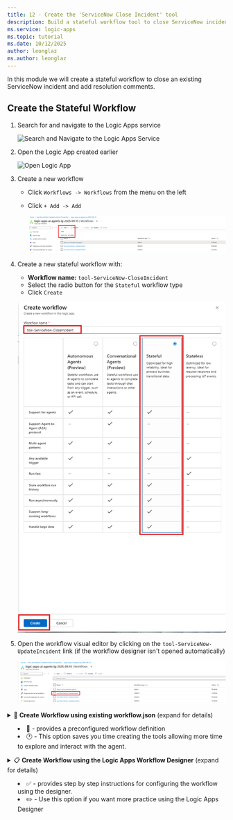 ```yaml
---
title: 12 - Create the 'ServiceNow Close Incident' tool
description: Build a stateful workflow tool to close ServiceNow incidents with resolution notes.
ms.service: logic-apps
ms.topic: tutorial
ms.date: 10/12/2025
author: leonglaz
ms.author: leonglaz
---
```


In this module we will create a stateful workflow to close an existing ServiceNow incident and add resolution comments.

## Create the Stateful Workflow
1. Search for and navigate to the Logic Apps service

    ![Search and Navigate to the Logic Apps Service](./images/12_01_search_bar_logic_apps.png "search and navigate to logics apps")


1. Open the Logic App created earlier 

    ![Open Logic App](./images/12_02_logic_apps_list.png "open logic app")

1. Create a new workflow
    - Click `Workflows -> Workflows` from the menu on the left
    - Click `+ Add -> Add`

      ![Create New Workflow](./images/12_03_create_new_workflow.png "create new workflow")

1. Create a new stateful workflow with:
    
    - **Workflow name:** `tool-ServiceNow-CloseIncident`
    - Select the radio button for the `Stateful` workflow type
    - Click `Create`

    ![Create Stateful Workflow](./images/12_04_create_new_stateful_workflow.png "create new stateful workflow")

1. Open the workflow visual editor by clicking on the `tool-ServiceNow-UpdateIncident` link (if the workflow designer isn't opened automatically)

    ![Open Workflow](./images/12_05_open_workflow.png "Open Workflow" )

<details>
<summary>🚀 <b>Create Workflow using existing workflow.json</b> (expand for details)

  - 📄 -  provides a preconfigured workflow definition
  - 🕐 - This option saves you time creating the tools allowing more time to explore and interact with the agent.
</summary>

## Configure Worflow using existing workflow.json
1. Select the `Code` Option in the **Tools**

    ![Tools - Code](./images/12_01_01_tools_code_menu.png "tools code menu")

1. Paste the contents of the `workflow.json` file into the editor

    ```JSON
    {
        "definition": {
            "$schema": "https://schema.management.azure.com/providers/Microsoft.Logic/schemas/2016-06-01/workflowdefinition.json#",
            "contentVersion": "1.0.0.0",
            "actions": {
                "List_Records": {
                    "type": "ApiConnection",
                    "inputs": {
                        "host": {
                            "connection": {
                                "referenceName": "service-now"
                            }
                        },
                        "method": "get",
                        "path": "/api/now/v2/table/@{encodeURIComponent('incident')}",
                        "queries": {
                            "sysparm_display_value": false,
                            "sysparm_exclude_reference_link": true,
                            "sysparm_query": "number=@{triggerBody()?['TicketNumber']}"
                        }
                    },
                    "runAfter": {}
                },
                "Update_Record": {
                    "type": "ApiConnection",
                    "inputs": {
                        "host": {
                            "connection": {
                                "referenceName": "service-now"
                            }
                        },
                        "method": "put",
                        "body": {
                            "state": "7",
                            "close_code": "Solution Provided",
                            "close_notes": "@triggerBody()?['Notes']"
                        },
                        "path": "/api/now/v2/table/@{encodeURIComponent('incident')}/@{encodeURIComponent(first(body('List_Records')?['result'])['sys_id'])}",
                        "queries": {
                            "sysparm_display_value": false,
                            "sysparm_exclude_reference_link": true
                        }
                    },
                    "runAfter": {
                        "List_Records": [
                            "SUCCEEDED"
                        ]
                    }
                },
                "Response": {
                    "type": "Response",
                    "kind": "Http",
                    "inputs": {
                        "statusCode": 200,
                        "body": {
                            "status": "Ticket {@{triggerBody()?['TicketNumber']}} has been updated successfully"
                        }
                    },
                    "runAfter": {
                        "Update_Record": [
                            "SUCCEEDED"
                        ]
                    }
                }
            },
            "outputs": {},
            "triggers": {
                "When_an_HTTP_request_is_received": {
                    "type": "Request",
                    "kind": "Http",
                    "inputs": {
                        "schema": {
                            "type": "object",
                            "properties": {
                                "TicketNumber": {
                                    "type": "string"
                                },
                                "Notes": {
                                    "type": "string"
                                }
                            }
                        }
                    }
                }
            }
        },
        "kind": "Stateful"
    }    
    ```


1. Click the `Save` button to save the changes to the workflow

    ![Save Changes](./images/12_01_02_save_code.png "save changes")

    The follwoing message will appear once the changes have been successfully saved:
    
    ![Save Success](./images/12_01_03_save_success_status.png "save success")

1. Click on the `Designer` option in the **Tools** menu to review the workflow using the designer.

    ![Review Workflow using Designer](./images/12_01_04_workflow_designer_review.png "review workflow using designer")
</details>

<details>
<summary>📋 <b>Create Workflow using the Logic Apps Workflow Designer</b>  (expand for details)
    
- ✅ - provides step by step instructions for configuring the workflow using the designer. 
- ✏️ - Use this option if you want more practice using the Logic Apps Designer 
</summary>

## Configure Workflow using designer

1. Configure the workflow trigger to accept an HTTP Request
    - Click on `Add Trigger`
    - Select the `Request` action located in the **Built-in tools** group

        ![Add Trigger - Request Action](./images/12_06_add_trigger_request_action.png "add trigger request action")
        
    - Select the `When a HTTP request is received`

        ![Select Action When a HTTP Request is Recieved](./images/12_07_add_action_when_a_http_request_is_received.png "select when a HTTP 
        request is received")

1. Configure the `When a HTTP request is received` action:
    - **Request Body JSON Schema**
        ```JSON
       {
            "type": "object",
            "properties": {
                "TicketNumber": {
                    "type": "string"
                },
                "Notes": {
                    "type": "string"
                }
            }
       }
       ```

1. Look up the internal identifier for the **Incident** in ServiceNow

    - Add a new action. Click `+ Add an action`

        ![Add an action](./images/12_08_add_a_action.png "add a action")

    - Select the `ServiceNow - List Records` action

        ![Select Action ServiceNow List Records](./images/12_09_action_servicenow_list_records.png "servicenow list records")

1. Configure the List Records Activity as follows
    - **Record Type:** `Incident`
    - **Advanced Parameters** (click `Show all`)
    - **Query:** `number=@{triggerBody()?['TicketNumber']}`

        (**note:** notice that the connection for the ServiceNow connection was automatically selected for the activity)

        ![ServiceNow List Activity Configuration](./images/12_10_servicenow_list_records_config.png "servicenow list records configuration")

1. Add the **Update Record** action to update the work notes on the incident in ServiceNow
    - Click on the `+` -> `Add an Action`
    - Search for `ServiceNow` Connector and select the `Update Record` Activity

        ![ServiceNow Update Activity](./images/12_11_search_action_sevicenow_update_activity.png "servicenow update activity")

1. Configure the **Update Record** action
    - Rename activity to `Update Incident Work Notes`
    - **Record Type:** `Incident`
    - **System ID:** *(using the expression (fx) editor)* `first(body('List_Records')?['result'])['sys_id']`
    - **State:** *(Advanced Parameter)* `7`
    - **Resolution Code:** *(Advanced Parameter)* `Solution Provided`
    - **Resolution Notes:** *(Advanced Parameter)* `@{triggerBody()?['Notes']}`

        ![ServiceNow Update Activity Config](./images/12_12_update_activity_config.png "servicenow update activity config")

1. Add the **Response** activity to return a status message to the calling process
    - Click on the `+` -> `Add an Action`
    - Search for and select the `Response` activity

        ![Search Activity Response](./images/12_13_search_activity_response.png "search activity response")

1. Configure the **Response** activity
    - **Body:** 
        ```
        {
            "status": "Ticket {@{triggerBody()?['TicketNumber']}} has been updated successfully"
        }
        ```
        ![Response Activity Config](./images/12_14_response_activity_config.png "response activity config")

1. Save your workflow

    ![Save Workflow](./images/12_15_save_workflow.png "save workflow")

</details>
